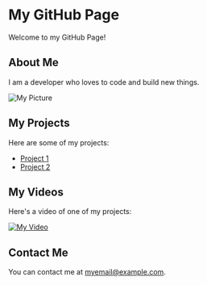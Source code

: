 # My GitHub Page

Welcome to my GitHub Page!

## About Me

I am a developer who loves to code and build new things.

![My Picture](https://example.com/my-picture.jpg)

## My Projects

Here are some of my projects:

- [Project 1](https://github.com/username/project1)
- [Project 2](https://github.com/username/project2)

## My Videos

Here's a video of one of my projects:

[![My Video](https://img.youtube.com/vi/VIDEO_ID/0.jpg)](https://www.youtube.com/watch?v=VIDEO_ID)

## Contact Me

You can contact me at myemail@example.com.
